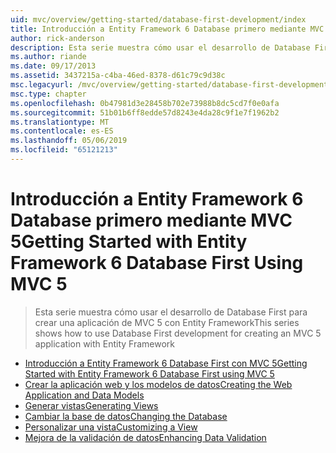 ```yaml
---
uid: mvc/overview/getting-started/database-first-development/index
title: Introducción a Entity Framework 6 Database primero mediante MVC 5 | Microsoft Docs
author: rick-anderson
description: Esta serie muestra cómo usar el desarrollo de Database First para crear una aplicación de MVC 5 con Entity Framework
ms.author: riande
ms.date: 09/17/2013
ms.assetid: 3437215a-c4ba-46ed-8378-d61c79c9d38c
msc.legacyurl: /mvc/overview/getting-started/database-first-development
msc.type: chapter
ms.openlocfilehash: 0b47981d3e28458b702e73988b8dc5cd7f0e0afa
ms.sourcegitcommit: 51b01b6ff8edde57d8243e4da28c9f1e7f1962b2
ms.translationtype: MT
ms.contentlocale: es-ES
ms.lasthandoff: 05/06/2019
ms.locfileid: "65121213"
---
```

# <a name="getting-started-with-entity-framework-6-database-first-using-mvc-5"></a><span data-ttu-id="481b9-103">Introducción a Entity Framework 6 Database primero mediante MVC 5</span><span class="sxs-lookup"><span data-stu-id="481b9-103">Getting Started with Entity Framework 6 Database First Using MVC 5</span></span>

> <span data-ttu-id="481b9-104">Esta serie muestra cómo usar el desarrollo de Database First para crear una aplicación de MVC 5 con Entity Framework</span><span class="sxs-lookup"><span data-stu-id="481b9-104">This series shows how to use Database First development for creating an MVC 5 application with Entity Framework</span></span>

- [<span data-ttu-id="481b9-105">Introducción a Entity Framework 6 Database First con MVC 5</span><span class="sxs-lookup"><span data-stu-id="481b9-105">Getting Started with Entity Framework 6 Database First using MVC 5</span></span>](setting-up-database.md)
- [<span data-ttu-id="481b9-106">Crear la aplicación web y los modelos de datos</span><span class="sxs-lookup"><span data-stu-id="481b9-106">Creating the Web Application and Data Models</span></span>](creating-the-web-application.md)
- [<span data-ttu-id="481b9-107">Generar vistas</span><span class="sxs-lookup"><span data-stu-id="481b9-107">Generating Views</span></span>](generating-views.md)
- [<span data-ttu-id="481b9-108">Cambiar la base de datos</span><span class="sxs-lookup"><span data-stu-id="481b9-108">Changing the Database</span></span>](changing-the-database.md)
- [<span data-ttu-id="481b9-109">Personalizar una vista</span><span class="sxs-lookup"><span data-stu-id="481b9-109">Customizing a View</span></span>](customizing-a-view.md)
- [<span data-ttu-id="481b9-110">Mejora de la validación de datos</span><span class="sxs-lookup"><span data-stu-id="481b9-110">Enhancing Data Validation</span></span>](enhancing-data-validation.md)
